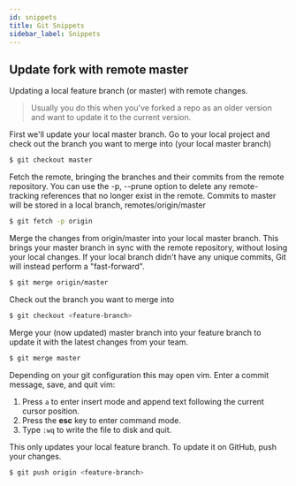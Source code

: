 ```yaml
---
id: snippets
title: Git Snippets
sidebar_label: Snippets
---
```


## Update fork with remote master

Updating a local feature branch (or master) with remote changes.

> Usually you do this when you've forked a repo as an older version and want to update it to the current version.

First we'll update your local master branch. Go to your local project and check out the branch you want to merge into (your local master branch)

```bash
$ git checkout master
```

Fetch the remote, bringing the branches and their commits from the remote repository.
You can use the -p, --prune option to delete any remote-tracking references that no longer exist in the remote. Commits to master will be stored in a local branch, remotes/origin/master

```bash
$ git fetch -p origin
```

Merge the changes from origin/master into your local master branch. This brings your master branch in sync with the remote repository, without losing your local changes. If your local branch didn't have any unique commits, Git will instead perform a "fast-forward".

```bash
$ git merge origin/master
```

Check out the branch you want to merge into

```bash
$ git checkout <feature-branch>
```

Merge your (now updated) master branch into your feature branch to update it with the latest changes from your team.

```bash
$ git merge master
```

Depending on your git configuration this may open vim. Enter a commit message, save, and quit vim:

1. Press `a` to enter insert mode and append text following the current cursor position.
2. Press the **esc** key to enter command mode.
3. Type `:wq` to write the file to disk and quit.

This only updates your local feature branch. To update it on GitHub, push your changes.

```bash
$ git push origin <feature-branch>
```
